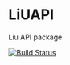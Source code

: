 # LiUAPI
Liu API package

[![Build Status](https://travis-ci.org/marma330/LiUAPI.svg?branch=master)](https://travis-ci.org/marma330/LiUAPI)
